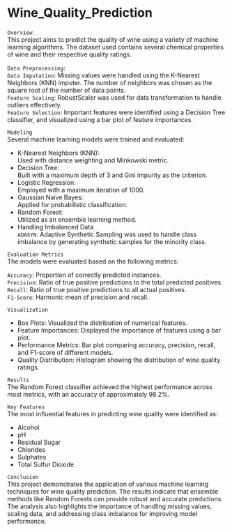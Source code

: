 # Wine_Quality_Prediction  
  
`Overview`:  
This project aims to predict the quality of wine using a variety of machine learning algorithms. The dataset used contains several chemical properties of wine and their respective quality ratings.  
  
`Data Preprocessing`:  
`Data Imputation`: Missing values were handled using the K-Nearest Neighbors (KNN) imputer. The number of neighbors was chosen as the square root of the number of data points.  
`Feature Scaling`: RobustScaler was used for data transformation to handle outliers effectively.  
`Feature Selection`: Important features were identified using a Decision Tree classifier, and visualized using a bar plot of feature importances.  
  
`Modeling`  
Several machine learning models were trained and evaluated:  
  
- K-Nearest Neighbors (KNN):  
Used with distance weighting and Minkowski metric.  
- Decision Tree:  
Built with a maximum depth of 3 and Gini impurity as the criterion.  
- Logistic Regression:  
Employed with a maximum iteration of 1000.  
- Gaussian Naive Bayes:  
Applied for probabilistic classification.  
- Random Forest:  
Utilized as an ensemble learning method.  
- Handling Imbalanced Data  
`ADASYN`: Adaptive Synthetic Sampling was used to handle class imbalance by generating synthetic samples for the minority class.  
  
`Evaluation Metrics`  
The models were evaluated based on the following metrics:  
  
`Accuracy`: Proportion of correctly predicted instances.  
`Precision`: Ratio of true positive predictions to the total predicted positives.  
`Recall`: Ratio of true positive predictions to all actual positives.  
`F1-Score`: Harmonic mean of precision and recall.  
  
`Visualization`  
- Box Plots: Visualized the distribution of numerical features.  
- Feature Importances: Displayed the importance of features using a bar plot.  
- Performance Metrics: Bar plot comparing accuracy, precision, recall, and F1-score of different models.  
- Quality Distribution: Histogram showing the distribution of wine quality ratings.  
    
`Results`  
The Random Forest classifier achieved the highest performance across most metrics, with an accuracy of approximately 98.2%.  
  
`Key Features`  
The most influential features in predicting wine quality were identified as:  
  
- Alcohol  
- pH  
- Residual Sugar  
- Chlorides  
- Sulphates  
- Total Sulfur Dioxide  
    
`Conclusion`  
This project demonstrates the application of various machine learning techniques for wine quality prediction. The results indicate that ensemble methods like Random Forests can provide robust and accurate predictions. The analysis also highlights the importance of handling missing values, scaling data, and addressing class imbalance for improving model performance.  
